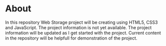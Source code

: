 # About 
In this repository Web Storage project will be creating using HTML5, CSS3 and JavaScript. The project information is not yet available. The project information will be updated as I get started with the project. Current content in the repository will be helpfull for demonstration of the project. 
